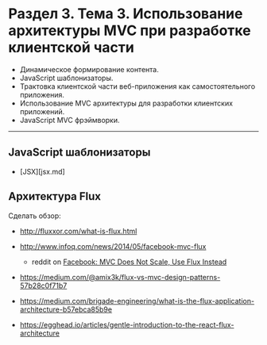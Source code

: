 # Раздел 3. Тема 3. Использование архитектуры MVC при разработке клиентской части

* Динамическое формирование контента.
* JavaScript шаблонизаторы.
* Трактовка клиентской части веб-приложения как самостоятельного приложения.
* Использование MVC архитектуры для разработки клиентских приложений.
* JavaScript MVC фрэймворки.

---

## JavaScript шаблонизаторы

- [JSX][jsx.md]

## Архитектура Flux

Сделать обзор:

* http://fluxxor.com/what-is-flux.html
* http://www.infoq.com/news/2014/05/facebook-mvc-flux

    * reddit on [Facebook: MVC Does Not Scale, Use Flux Instead][reddit-flux-scale]

* https://medium.com/@amix3k/flux-vs-mvc-design-patterns-57b28c0f71b7
* https://medium.com/brigade-engineering/what-is-the-flux-application-architecture-b57ebca85b9e
* https://egghead.io/articles/gentle-introduction-to-the-react-flux-architecture

[reddit-flux-scale]: http://www.reddit.com/r/programming/comments/25nrb5/facebook_mvc_does_not_scale_use_flux_instead/
